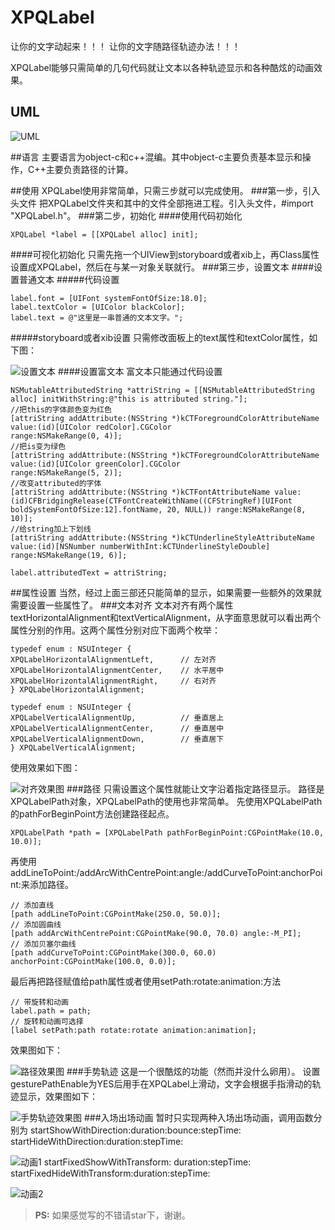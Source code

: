 # XPQLabel
让你的文字动起来！！！
让你的文字随路径轨迹办法！！！

XPQLabel能够只需简单的几句代码就让文本以各种轨迹显示和各种酷炫的动画效果。

## UML


![UML](https://github.com/xiepanqi/XPQLabel/blob/master/domeImage/uml.png)

##语言
主要语言为object-c和c++混编。其中object-c主要负责基本显示和操作，C++主要负责路径的计算。

##使用
XPQLabel使用非常简单，只需三步就可以完成使用。
###第一步，引入头文件
把XPQLabel文件夹和其中的文件全部拖进工程。引入头文件，#import "XPQLabel.h"。
###第二步，初始化
####使用代码初始化
```ios
XPQLabel *label = [[XPQLabel alloc] init];
```
####可视化初始化
只需先拖一个UIView到storyboard或者xib上，再Class属性设置成XPQLabel，然后在与某一对象关联就行。
###第三步，设置文本
####设置普通文本
#####代码设置
```ios
label.font = [UIFont systemFontOfSize:18.0];
label.textColor = [UIColor blackColor];
label.text = @"这里是一串普通的文本文字。";
```
#####storyboard或者xib设置
只需修改面板上的text属性和textColor属性，如下图：


![设置文本](https://github.com/xiepanqi/XPQLabel/blob/master/domeImage/setText.png)
####设置富文本
富文本只能通过代码设置
```ios
NSMutableAttributedString *attriString = [[NSMutableAttributedString alloc] initWithString:@"this is attributed string."];
//把this的字体颜色变为红色
[attriString addAttribute:(NSString *)kCTForegroundColorAttributeName
value:(id)[UIColor redColor].CGColor
range:NSMakeRange(0, 4)];
//把is变为绿色
[attriString addAttribute:(NSString *)kCTForegroundColorAttributeName
value:(id)[UIColor greenColor].CGColor
range:NSMakeRange(5, 2)];
//改变attributed的字体
[attriString addAttribute:(NSString *)kCTFontAttributeName value:(id)CFBridgingRelease(CTFontCreateWithName((CFStringRef)[UIFont boldSystemFontOfSize:12].fontName, 20, NULL)) range:NSMakeRange(8, 10)];
//给string加上下划线
[attriString addAttribute:(NSString *)kCTUnderlineStyleAttributeName
value:(id)[NSNumber numberWithInt:kCTUnderlineStyleDouble]
range:NSMakeRange(19, 6)];

label.attributedText = attriString;
```

##属性设置
当然，经过上面三部还只能简单的显示，如果需要一些额外的效果就需要设置一些属性了。
###文本对齐
文本对齐有两个属性textHorizontalAlignment和textVerticalAlignment，从字面意思就可以看出两个属性分别的作用。这两个属性分别对应下面两个枚举：
```ios
typedef enum : NSUInteger {
XPQLabelHorizontalAlignmentLeft,      // 左对齐
XPQLabelHorizontalAlignmentCenter,    // 水平居中
XPQLabelHorizontalAlignmentRight,     // 右对齐
} XPQLabelHorizontalAlignment;

typedef enum : NSUInteger {
XPQLabelVerticalAlignmentUp,          // 垂直居上
XPQLabelVerticalAlignmentCenter,      // 垂直居中
XPQLabelVerticalAlignmentDown,        // 垂直居下
} XPQLabelVerticalAlignment;
```
使用效果如下图：


![对齐效果图](https://github.com/xiepanqi/XPQLabel/blob/master/domeImage/alignmentDome.gif)
###路径
只需设置这个属性就能让文字沿着指定路径显示。
路径是XPQLabelPath对象，XPQLabelPath的使用也非常简单。
先使用XPQLabelPath的pathForBeginPoint方法创建路径起点。
```ios
XPQLabelPath *path = [XPQLabelPath pathForBeginPoint:CGPointMake(10.0, 10.0)];
```
再使用addLineToPoint:/addArcWithCentrePoint:angle:/addCurveToPoint:anchorPoint:来添加路径。
```ios
// 添加直线
[path addLineToPoint:CGPointMake(250.0, 50.0)];
// 添加圆曲线
[path addArcWithCentrePoint:CGPointMake(90.0, 70.0) angle:-M_PI];
// 添加贝塞尔曲线
[path addCurveToPoint:CGPointMake(300.0, 60.0) anchorPoint:CGPointMake(100.0, 0.0)];
```
最后再把路径赋值给path属性或者使用setPath:rotate:animation:方法
```ios
// 带旋转和动画
label.path = path;
// 旋转和动画可选择
[label setPath:path rotate:rotate animation:animation];
```
效果图如下：


![路径效果图](https://github.com/xiepanqi/XPQLabel/blob/master/domeImage/pathDome.gif)
###手势轨迹
这是一个很酷炫的功能（然而并没什么卵用）。
设置gesturePathEnable为YES后用手在XPQLabel上滑动，文字会根据手指滑动的轨迹显示，效果图如下：


![手势轨迹效果图](https://github.com/xiepanqi/XPQLabel/blob/master/domeImage/gestureDome.gif)
###入场出场动画
暂时只实现两种入场出场动画，调用函数分别为
startShowWithDirection:duration:bounce:stepTime:
startHideWithDirection:duration:stepTime:


![动画1](https://github.com/xiepanqi/XPQLabel/blob/master/domeImage/animationDome1.gif)
startFixedShowWithTransform: duration:stepTime:
startFixedHideWithTransform:duration:stepTime:


![动画2](https://github.com/xiepanqi/XPQLabel/blob/master/domeImage/animationDome2.gif)


> **PS:** 如果感觉写的不错请star下，谢谢。
